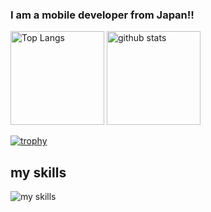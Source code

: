 ### I am a mobile developer  from  Japan!!
<p align="left"> 
  <img alt="Top Langs" height="150px" src="https://github-readme-stats.vercel.app/api/top-langs/?username=sawakishuto&layout=compact&show_icons=true&theme=onedark" />
  <img alt="github stats" height="150px" src="https://github-readme-stats.vercel.app/api?username=sawakishuto&theme=onedark&show_icons=ture" />
  
[![trophy](https://github-profile-trophy.vercel.app/?username=sawakishuto&theme=onedark&column=7
)](https://github.com/ryo-ma/github-profile-trophy)
## my skills
<img alt="my skills" src="https://skillicons.dev/icons?theme=light&perline=8&i=swift,python,js,html,css,jquery,nextjs,firebase,github,ruby,react,ts" />

</p>


<!--
**sawakishuto/sawakishuto** is a ✨ _special_ ✨ repository because its `README.md` (this file) appears on your GitHub profile.

Here are some ideas to get you started:

- 🔭 I’m currently working on ...
- 🌱 I’m currently learning ...
- 👯 I’m looking to collaborate on ...
- 🤔 I’m looking for help with ...
- 💬 Ask me about ...
- 📫 How to reach me: ...
- 😄 Pronouns: ...
- ⚡ Fun fact: ...
-->
